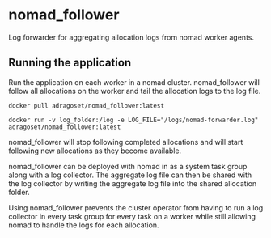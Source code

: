 # nomad_follower
Log forwarder for aggregating allocation logs from nomad worker agents.

## Running the application 
Run the application on each worker in a nomad cluster. nomad_follower will follow all allocations on the worker and tail the allocation logs to the log file. 

```docker pull adragoset/nomad_follower:latest```

```docker run -v log_folder:/log -e LOG_FILE="/logs/nomad-forwarder.log" adragoset/nomad_follower:latest```

nomad_follower will stop following completed allocations and will start following new allocations as they become available. 

nomad_follower can be deployed with nomad in as a system task group along with a log collector. The aggregate log file can then be shared with the log collector by writing the aggregate log file into the shared allocation folder. 

Using nomad_follower prevents the cluster operator from having to run a log collector in every task group for every task on a worker while still allowing nomad to handle the logs for each allocation. 
